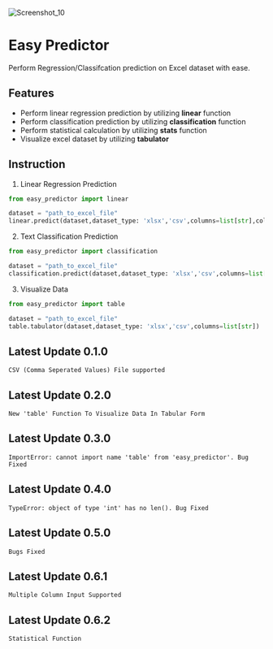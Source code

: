 ![Screenshot_10](https://user-images.githubusercontent.com/64541739/174754962-952e3e72-0b2c-4ae6-987d-9f46c965e5c4.png)

# Easy Predictor

Perform Regression/Classifcation prediction on Excel dataset with ease.   

## Features

- Perform linear regression prediction by utilizing **linear** function
- Perform classification prediction by utilizing **classification** function
- Perform statistical calculation by utilizing **stats** function
- Visualize excel dataset by utilizing **tabulator** 

## Instruction

1. Linear Regression Prediction

```python
from easy_predictor import linear 

dataset = "path_to_excel_file"
linear.predict(dataset,dataset_type: 'xlsx','csv',columns=list[str],column_y,value: int)
```
2. Text Classification Prediction

```python
from easy_predictor import classification

dataset = "path_to_excel_file"
classification.predict(dataset,dataset_type: 'xlsx','csv',columns=list[str],column_y,value: str)
```

3. Visualize Data

```python
from easy_predictor import table

dataset = "path_to_excel_file"
table.tabulator(dataset,dataset_type: 'xlsx','csv',columns=list[str])
```

## Latest Update 0.1.0

```
CSV (Comma Seperated Values) File supported
```
## Latest Update 0.2.0

```
New 'table' Function To Visualize Data In Tabular Form
```

## Latest Update 0.3.0

```
ImportError: cannot import name 'table' from 'easy_predictor'. Bug
Fixed
```

## Latest Update 0.4.0

```
TypeError: object of type 'int' has no len(). Bug Fixed
```

## Latest Update 0.5.0

```
Bugs Fixed
```

## Latest Update 0.6.1

```
Multiple Column Input Supported
```

## Latest Update 0.6.2

```
Statistical Function
```